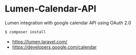 # Lumen-Calendar-API
Lumen integration with google calendar API using OAuth 2.0

```sh
$ composer install

```
- https://lumen.laravel.com/
- https://developers.google.com/calendar
